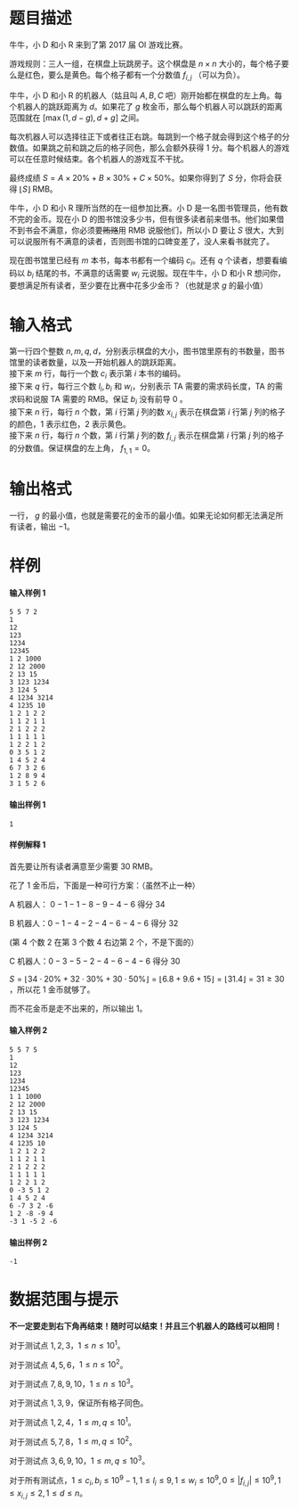 
# 题目描述

牛牛，小 D 和小 R 来到了第 2017 届 OI 游戏比赛。

游戏规则：三人一组，在棋盘上玩跳房子。这个棋盘是 $n\times n$ 大小的，每个格子要么是红色，要么是黄色。每个格子都有一个分数值 $f_{i,j}$ （可以为负）。

牛牛，小 D 和小 R 的机器人（姑且叫 $A,B,C$ 吧）刚开始都在棋盘的左上角。每个机器人的跳跃距离为 $d$。如果花了 $g$ 枚金币，那么每个机器人可以跳跃的距离范围就在 $[\max(1,d-g),d+g]$ 之间。

每次机器人可以选择往正下或者往正右跳。每跳到一个格子就会得到这个格子的分数值。如果跳之前和跳之后的格子同色，那么会额外获得 $1$ 分。每个机器人的游戏可以在任意时候结束。各个机器人的游戏互不干扰。

最终成绩 $S=A\times 20\%+B\times 30\%+C\times 50\%$。如果你得到了 $S$ 分，你将会获得 $\lfloor S\rfloor$ RMB。

牛牛，小 D 和小 R 理所当然的在一组参加比赛。小 D 是一名图书管理员，他有数不完的金币。现在小 D 的图书馆没多少书，但有很多读者前来借书。他们如果借不到书会不满意，你必须要~~贿赂~~用 RMB 说服他们，所以小 D 要让 $S$ 很大，大到可以说服所有不满意的读者，否则图书馆的口碑变差了，没人来看书就完了。

现在图书馆里已经有 $m$ 本书，每本书都有一个编码 $c_i$。还有 $q$ 个读者，想要看编码以 $b_i$ 结尾的书，不满意的话需要 $w_i$ 元说服。现在牛牛，小 D 和小 R 想问你，要想满足所有读者，至少要在比赛中花多少金币？（也就是求 $g$ 的最小值）

# 输入格式

第一行四个整数 $n,m,q,d$，分别表示棋盘的大小，图书馆里原有的书数量，图书馆里的读者数量，以及一开始机器人的跳跃距离。  
接下来 $m$ 行，每行一个数 $c_i$ 表示第 $i$ 本书的编码。  
接下来 $q$ 行，每行三个数 $l_i,b_i$ 和 $w_i$，分别表示 TA 需要的需求码长度，TA 的需求码和说服 TA 需要的 RMB。保证 $b_i$ 没有前导 0 。  
接下来 $n$ 行，每行 $n$ 个数，第 $i$ 行第 $j$ 列的数 $x_{i,j}$ 表示在棋盘第 $i$ 行第 $j$ 列的格子的颜色，$1$ 表示红色，$2$ 表示黄色。  
接下来 $n$ 行，每行 $n$ 个数，第 $i$ 行第 $j$ 列的数 $f_{i,j}$ 表示在棋盘第 $i$ 行第 $j$ 列的格子的分数值。保证棋盘的左上角， $f_{1,1}=0$。

# 输出格式

一行， $g$ 的最小值，也就是需要花的金币的最小值。如果无论如何都无法满足所有读者，输出 $-1$。

# 样例

#### 输入样例 1
```plain
5 5 7 2
1
12
123
1234
12345
1 2 1000
2 12 2000
2 13 15
3 123 1234
3 124 5
4 1234 3214
4 1235 10
1 2 1 2 2
1 1 2 1 1
2 1 2 2 2
1 1 1 1 1
1 2 2 1 2
0 3 5 1 2
1 4 5 2 4
6 7 3 2 6
1 2 8 9 4
3 1 5 2 6
```
#### 输出样例 1
```plain
1
```
#### 样例解释 1

首先要让所有读者满意至少需要 $30$ RMB。

花了 $1$ 金币后，下面是一种可行方案：（虽然不止一种）

A 机器人： $0-1-1-8-9-4-6$ 得分 $34$

B 机器人：$0-1-4-2-4-6-4-6$ 得分 $32$

(第 4 个数 2 在第 3 个数 4 右边第 2 个，不是下面的）

C 机器人：$0-3-5-2-4-6-4-6$ 得分 $30$

$S=\lfloor34 \cdot 20\%+32 \cdot 30\%+30 \cdot 50\%\rfloor=\lfloor6.8+9.6+15\rfloor=\lfloor31.4\rfloor=31\geq 30$ ，所以花 $1$ 金币就够了。

而不花金币是走不出来的，所以输出 $1$。

#### 输入样例 2
```plain
5 5 7 5
1
12
123
1234
12345
1 1 1000
2 12 2000
2 13 15
3 123 1234
3 124 5
4 1234 3214
4 1235 10
1 2 1 2 2
1 1 2 1 1
2 1 2 2 2
1 1 1 1 1
1 2 2 1 2
0 -3 5 1 2
1 4 5 2 4
6 -7 3 2 -6
1 2 -8 -9 4
-3 1 -5 2 -6
```
#### 输出样例 2
```plain
-1
```

# 数据范围与提示

**不一定要走到右下角再结束！随时可以结束！并且三个机器人的路线可以相同！**

对于测试点 $1,2,3$，$1\leq n\leq 10^1$。

对于测试点 $4,5,6$，$1\leq n\leq 10^2$。

对于测试点 $7,8,9,10$，$1\leq n\leq 10^3$。

对于测试点 $1,3,9$，保证所有格子同色。

对于测试点 $1,2,4$，$1\leq m,q\leq 10^1$。

对于测试点 $5,7,8$，$1\leq m,q\leq 10^2$。

对于测试点 $3,6,9,10$，$1\leq m,q\leq 10^3$。

对于所有测试点，$1\leq c_i,b_i\leq 10^9-1,1\leq l_i\leq 9,1\leq w_i\leq 10^9,0\leq |f_{i,j}|\leq 10^9,1\leq x_{i,j}\leq 2,1\leq d\leq n$。

